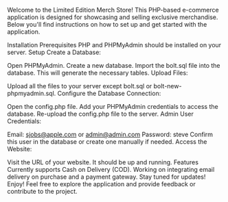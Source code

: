 Welcome to the Limited Edition Merch Store! This PHP-based e-commerce application is designed for showcasing and selling exclusive merchandise. Below you'll find instructions on how to set up and get started with the application.

Installation
Prerequisites
PHP and PHPMyAdmin should be installed on your server.
Setup
Create a Database:

Open PHPMyAdmin.
Create a new database.
Import the bolt.sql file into the database. This will generate the necessary tables.
Upload Files:

Upload all the files to your server except bolt.sql or bolt-new-phpmyadmin.sql.
Configure the Database Connection:

Open the config.php file.
Add your PHPMyAdmin credentials to access the database.
Re-upload the config.php file to the server.
Admin User Credentials:

Email: sjobs@apple.com or admin@admin.com
Password: steve
Confirm this user in the database or create one manually if needed.
Access the Website:

Visit the URL of your website. It should be up and running.
Features
Currently supports Cash on Delivery (COD).
Working on integrating email delivery on purchase and a payment gateway. Stay tuned for updates!
Enjoy!
Feel free to explore the application and provide feedback or contribute to the project.

